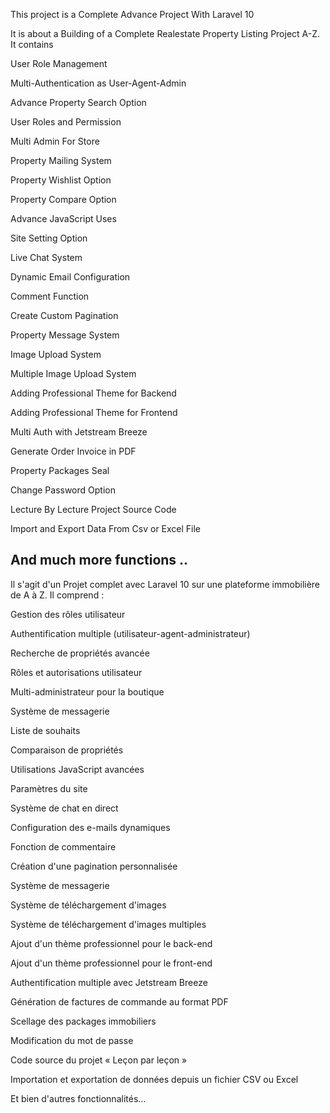 This project is a Complete Advance Project With Laravel 10

It is about a Building of a Complete Realestate Property Listing Project A-Z. It contains 

User Role Management

Multi-Authentication as User-Agent-Admin

Advance Property Search Option

User Roles and Permission

Multi Admin For Store

Property Mailing System

Property Wishlist Option

Property Compare Option

Advance JavaScript Uses

Site Setting Option

Live Chat System

Dynamic Email Configuration

Comment Function

Create Custom Pagination

Property Message System

Image Upload System

Multiple Image Upload System

Adding Professional Theme for Backend

Adding Professional Theme for Frontend

Multi Auth with Jetstream Breeze

Generate Order Invoice in PDF

Property Packages Seal

Change Password Option

Lecture By Lecture Project Source Code

Import and Export Data From Csv or Excel File

And much more functions ..
--------------------------------------------------------------------------------------

Il s'agit d'un Projet complet avec Laravel 10 sur une plateforme immobilière de A à Z. Il comprend : 

Gestion des rôles utilisateur

Authentification multiple (utilisateur-agent-administrateur)

Recherche de propriétés avancée

Rôles et autorisations utilisateur

Multi-administrateur pour la boutique

Système de messagerie

Liste de souhaits

Comparaison de propriétés

Utilisations JavaScript avancées

Paramètres du site

Système de chat en direct

Configuration des e-mails dynamiques

Fonction de commentaire

Création d'une pagination personnalisée

Système de messagerie

Système de téléchargement d'images

Système de téléchargement d'images multiples

Ajout d'un thème professionnel pour le back-end

Ajout d'un thème professionnel pour le front-end

Authentification multiple avec Jetstream Breeze

Génération de factures de commande au format PDF

Scellage des packages immobiliers

Modification du mot de passe

Code source du projet « Leçon par leçon »

Importation et exportation de données depuis un fichier CSV ou Excel

Et bien d'autres fonctionnalités…